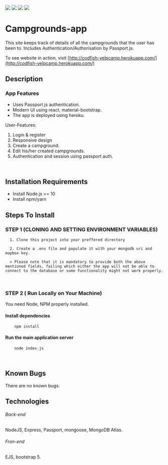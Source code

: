 <p>
  <img src="https://img.shields.io/badge/express.js-%23404d59.svg?style=for-the-badge&logo=express&logoColor=%2361DAFB">
  <img src="https://img.shields.io/badge/MongoDB-%234ea94b.svg?style=for-the-badge&logo=mongodb&logoColor=white" >
  <img src="https://img.shields.io/badge/node.js-%2343853D.svg?style=for-the-badge&logo=node.js&logoColor=white">
  <img src="https://img.shields.io/badge/bootstrap-%23563D7C.svg?style=for-the-badge&logo=bootstrap&logoColor=white">
</p>

# Campgrounds-app

This site keeps track of details of all the campgrounds that the user has been to. Includes Authentication/Authorisation by Passport.js.

To see website in action, visit [http://codfish-yelpcamp.herokuapp.com/](http://codfish-yelpcamp.herokuapp.com/)
<br />

## Description

### App Features

-   Uses Passport.js authentication.
-   Modern UI using react, material-bootstrap.
-   The app is deployed using heroku.

User-Features:

1. Login & register
2. Responsive design
3. Create a campground.
4. Edit his/her created campgrounds.
5. Authentication and session using passport auth.

<br />

## Installation Requirements

-   Install Node.js >= 10
-   Install npm/yarn

## Steps To Install

### STEP 1 (CLONING AND SETTING ENVIRONMENT VARIABLES)

      1. Clone this project into your preffered directory

      2. Create a .env file and populate it with your mongodb uri and mapbox key.

      > Please note that it is mandatory to provide both the above mentioned fields, failing which either the app will not be able to connect to the database or some functionality might not work properly.

<br >

### STEP 2 ( Run Locally on Your Machine)

You need Node, NPM properly installed.

#### Install dependencies

```shell
    npm install
```

#### Run the main application server

```shell
    node index.js
```

<br >

## Known Bugs

There are no known bugs.

## Technologies

###### Back-end

NodeJS, Express, Passport, mongoose, MongoDB Atlas.

###### Fron-end

EJS, bootstrap 5.
<br />
